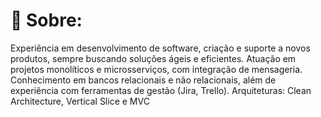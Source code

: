 # 💫 Sobre:
Experiência em desenvolvimento de software, criação e suporte a novos produtos, sempre buscando
soluções ágeis e eficientes. Atuação em projetos monolíticos e microsserviços, com integração de
mensageria. Conhecimento em bancos relacionais e não relacionais, além de experiência com ferramentas
de gestão (Jira, Trello).
Arquiteturas: Clean Architecture, Vertical Slice e MVC
